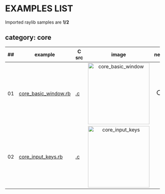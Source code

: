 # EXAMPLES LIST
Imported raylib samples are **1/2**

## category: core
| ## | example  | C src | image  | new  |
|----|----------|--------|:----------:|:---:|
| 01 | [core_basic_window.rb](core/core_basic_window.rb) | [.c](https://github.com/raysan5/raylib/tree/master/examples/core/core_basic_window.c) | <img src="https://raw.githubusercontent.com/raysan5/raylib/master/examples/core/core_basic_window.png" alt="core_basic_window" width="200">                     | ⭕ |  
| 02 | [core_input_keys.rb](core/core_input_keys.rb)                         | [.c](https://github.com/raysan5/raylib/tree/master/examples/core/core_input_keys.c) | <img src="https://raw.githubusercontent.com/raysan5/raylib/master/examples/core/core_input_keys.png" alt="core_input_keys" width="200">                         |                                                |        |

